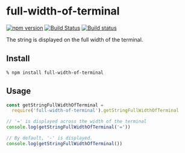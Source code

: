 # full-width-of-terminal

[![npm version](https://badge.fury.io/js/full-width-of-terminal.svg)](https://badge.fury.io/js/full-width-of-terminal)
[![Build Status](https://travis-ci.org/abetomo/full-width-of-terminal.svg?branch=master)](https://travis-ci.org/abetomo/full-width-of-terminal)
[![Build status](https://ci.appveyor.com/api/projects/status/8x51mi482ioju39x/branch/master?svg=true)](https://ci.appveyor.com/project/abetomo/full-width-of-terminal/branch/master)

The string is displayed on the full width of the terminal.

## Install
```
% npm install full-width-of-terminal
```

## Usage
```javascript
const getStringFullWidthOfTerminal =
  require('full-width-of-terminal').getStringFullWidthOfTerminal

// '=' is displayed across the width of the terminal
console.log(getStringFullWidthOfTerminal('='))

// By default, '-' is displayed.
console.log(getStringFullWidthOfTerminal())
```

